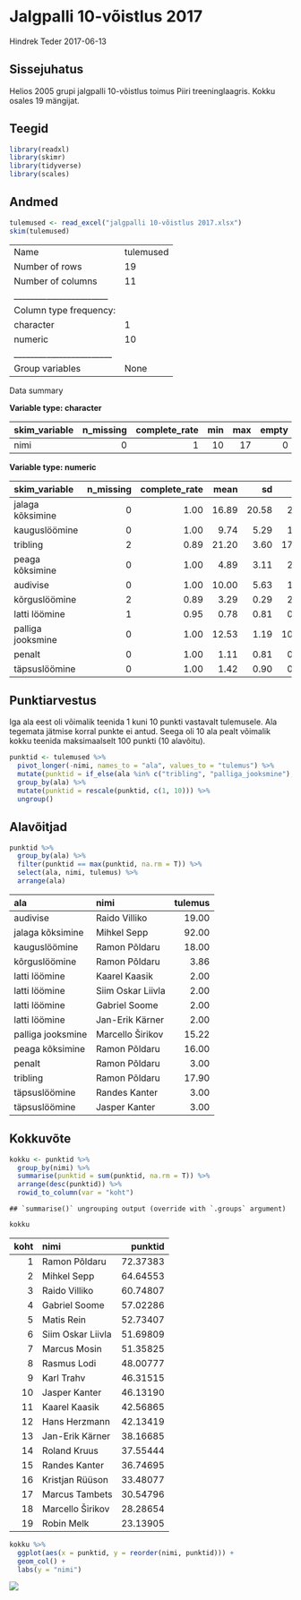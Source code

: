 Jalgpalli 10-võistlus 2017
================
Hindrek Teder
2017-06-13

## Sissejuhatus

Helios 2005 grupi jalgpalli 10-võistlus toimus Piiri treeninglaagris.
Kokku osales 19 mängijat.

## Teegid

``` r
library(readxl)
library(skimr)
library(tidyverse)
library(scales)
```

## Andmed

``` r
tulemused <- read_excel("jalgpalli 10-võistlus 2017.xlsx")
skim(tulemused)
```

|                                                  |           |
| :----------------------------------------------- | :-------- |
| Name                                             | tulemused |
| Number of rows                                   | 19        |
| Number of columns                                | 11        |
| \_\_\_\_\_\_\_\_\_\_\_\_\_\_\_\_\_\_\_\_\_\_\_   |           |
| Column type frequency:                           |           |
| character                                        | 1         |
| numeric                                          | 10        |
| \_\_\_\_\_\_\_\_\_\_\_\_\_\_\_\_\_\_\_\_\_\_\_\_ |           |
| Group variables                                  | None      |

Data summary

**Variable type: character**

| skim\_variable | n\_missing | complete\_rate | min | max | empty | n\_unique | whitespace |
| :------------- | ---------: | -------------: | --: | --: | ----: | --------: | ---------: |
| nimi           |          0 |              1 |  10 |  17 |     0 |        19 |          0 |

**Variable type: numeric**

| skim\_variable    | n\_missing | complete\_rate |  mean |    sd |    p0 |   p25 |   p50 |   p75 |  p100 | hist  |
| :---------------- | ---------: | -------------: | ----: | ----: | ----: | ----: | ----: | ----: | ----: | :---- |
| jalaga kõksimine  |          0 |           1.00 | 16.89 | 20.58 |  2.00 |  6.50 | 11.00 | 15.00 | 92.00 | ▇▂▁▁▁ |
| kauguslöömine     |          0 |           1.00 |  9.74 |  5.29 |  1.00 |  5.50 | 10.00 | 14.00 | 18.00 | ▇▆▇▇▇ |
| tribling          |          2 |           0.89 | 21.20 |  3.60 | 17.90 | 19.28 | 19.67 | 20.90 | 28.30 | ▇▃▁▁▂ |
| peaga kõksimine   |          0 |           1.00 |  4.89 |  3.11 |  2.00 |  3.00 |  4.00 |  5.00 | 16.00 | ▇▅▁▁▁ |
| audivise          |          0 |           1.00 | 10.00 |  5.63 |  1.00 |  5.50 | 10.00 | 14.50 | 19.00 | ▇▇▆▇▇ |
| kõrguslöömine     |          2 |           0.89 |  3.29 |  0.29 |  2.90 |  3.03 |  3.34 |  3.52 |  3.86 | ▇▅▆▃▅ |
| latti löömine     |          1 |           0.95 |  0.78 |  0.81 |  0.00 |  0.00 |  1.00 |  1.00 |  2.00 | ▇▁▆▁▃ |
| palliga jooksmine |          0 |           1.00 | 12.53 |  1.19 | 10.75 | 11.95 | 12.31 | 12.90 | 15.22 | ▅▇▇▁▂ |
| penalt            |          0 |           1.00 |  1.11 |  0.81 |  0.00 |  1.00 |  1.00 |  1.50 |  3.00 | ▃▇▁▃▁ |
| täpsuslöömine     |          0 |           1.00 |  1.42 |  0.90 |  0.00 |  1.00 |  1.00 |  2.00 |  3.00 | ▃▇▁▇▂ |

## Punktiarvestus

Iga ala eest oli võimalik teenida 1 kuni 10 punkti vastavalt tulemusele.
Ala tegemata jätmise korral punkte ei antud. Seega oli 10 ala pealt
võimalik kokku teenida maksimaalselt 100 punkti (10 alavõitu).

``` r
punktid <- tulemused %>% 
  pivot_longer(-nimi, names_to = "ala", values_to = "tulemus") %>% 
  mutate(punktid = if_else(ala %in% c("tribling", "palliga_jooksmine"), -tulemus, tulemus)) %>% 
  group_by(ala) %>% 
  mutate(punktid = rescale(punktid, c(1, 10))) %>% 
  ungroup()
```

## Alavõitjad

``` r
punktid %>% 
  group_by(ala) %>% 
  filter(punktid == max(punktid, na.rm = T)) %>% 
  select(ala, nimi, tulemus) %>% 
  arrange(ala)
```

<div class="kable-table">

| ala               | nimi              | tulemus |
| :---------------- | :---------------- | ------: |
| audivise          | Raido Villiko     |   19.00 |
| jalaga kõksimine  | Mihkel Sepp       |   92.00 |
| kauguslöömine     | Ramon Põldaru     |   18.00 |
| kõrguslöömine     | Ramon Põldaru     |    3.86 |
| latti löömine     | Kaarel Kaasik     |    2.00 |
| latti löömine     | Siim Oskar Liivla |    2.00 |
| latti löömine     | Gabriel Soome     |    2.00 |
| latti löömine     | Jan-Erik Kärner   |    2.00 |
| palliga jooksmine | Marcello Širikov  |   15.22 |
| peaga kõksimine   | Ramon Põldaru     |   16.00 |
| penalt            | Ramon Põldaru     |    3.00 |
| tribling          | Ramon Põldaru     |   17.90 |
| täpsuslöömine     | Randes Kanter     |    3.00 |
| täpsuslöömine     | Jasper Kanter     |    3.00 |

</div>

## Kokkuvõte

``` r
kokku <- punktid %>% 
  group_by(nimi) %>% 
  summarise(punktid = sum(punktid, na.rm = T)) %>% 
  arrange(desc(punktid)) %>% 
  rowid_to_column(var = "koht")
```

    ## `summarise()` ungrouping output (override with `.groups` argument)

``` r
kokku
```

<div class="kable-table">

| koht | nimi              |  punktid |
| ---: | :---------------- | -------: |
|    1 | Ramon Põldaru     | 72.37383 |
|    2 | Mihkel Sepp       | 64.64553 |
|    3 | Raido Villiko     | 60.74807 |
|    4 | Gabriel Soome     | 57.02286 |
|    5 | Matis Rein        | 52.73407 |
|    6 | Siim Oskar Liivla | 51.69809 |
|    7 | Marcus Mosin      | 51.35825 |
|    8 | Rasmus Lodi       | 48.00777 |
|    9 | Karl Trahv        | 46.31515 |
|   10 | Jasper Kanter     | 46.13190 |
|   11 | Kaarel Kaasik     | 42.56865 |
|   12 | Hans Herzmann     | 42.13419 |
|   13 | Jan-Erik Kärner   | 38.16685 |
|   14 | Roland Kruus      | 37.55444 |
|   15 | Randes Kanter     | 36.74695 |
|   16 | Kristjan Rüüson   | 33.48077 |
|   17 | Marcus Tambets    | 30.54796 |
|   18 | Marcello Širikov  | 28.28654 |
|   19 | Robin Melk        | 23.13905 |

</div>

``` r
kokku %>% 
  ggplot(aes(x = punktid, y = reorder(nimi, punktid))) +
  geom_col() +
  labs(y = "nimi")
```

![](jalgpalli-10-võistlus-2017_files/figure-gfm/unnamed-chunk-6-1.png)<!-- -->
